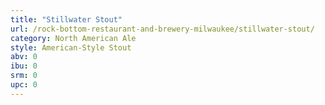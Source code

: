 ```yaml
---
title: "Stillwater Stout"
url: /rock-bottom-restaurant-and-brewery-milwaukee/stillwater-stout/
category: North American Ale
style: American-Style Stout
abv: 0
ibu: 0
srm: 0
upc: 0
---
```


